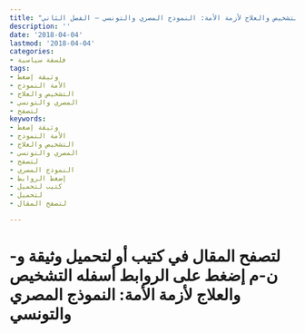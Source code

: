 ```yaml
---
title: "التشخيص والعلاج لأزمة الأمة: النموذج المصري والتونسي – الفصل الثاني"
description: ''
date: '2018-04-04'
lastmod: '2018-04-04'
categories:
- فلسفة سياسية
tags:
- وثيقة إضغط
- الأمة النموذج
- التشخيص والعلاج
- المصري والتونسي
- لتصفح
keywords:
- وثيقة إضغط
- الأمة النموذج
- التشخيص والعلاج
- المصري والتونسي
- لتصفح
- النموذج المصري
- إضغط الروابط
- كتيب لتحميل
- لتحميل
- لتصفح المقال

---
```

# **لتصفح المقال في كتيب أو لتحميل وثيقة و-ن-م إضغط على الروابط أسفله** **التشخيص والعلاج لأزمة الأمة: النموذج المصري والتونسي**

###
